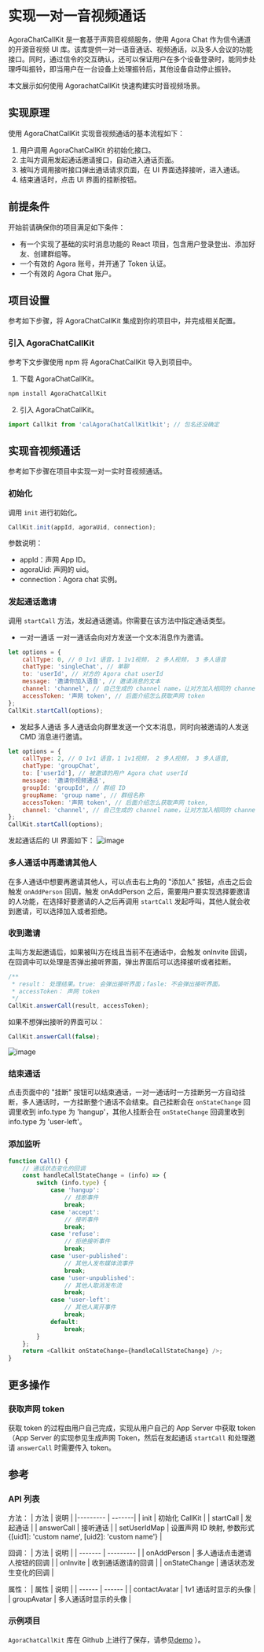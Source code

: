 # 实现一对一音视频通话

AgoraChatCallKit 是一套基于声网音视频服务，使用 Agora Chat 作为信令通道的开源音视频 UI 库。该库提供一对一语音通话、视频通话，以及多人会议的功能接口。同时，通过信令的交互确认，还可以保证用户在多个设备登录时，能同步处理呼叫振铃，即当用户在一台设备上处理振铃后，其他设备自动停止振铃。

本文展示如何使用 AgorachatCallKit 快速构建实时音视频场景。

## 实现原理

使用 AgoraChatCallKit 实现音视频通话的基本流程如下：

1. 用户调用 AgoraChatCallKit 的初始化接口。
2. 主叫方调用发起通话邀请接口，自动进入通话页面。
3. 被叫方调用接听接口弹出通话请求页面，在 UI 界面选择接听，进入通话。
4. 结束通话时，点击 UI 界面的挂断按钮。

## 前提条件

开始前请确保你的项目满足如下条件：

-   有一个实现了基础的实时消息功能的 React 项目，包含用户登录登出、添加好友、创建群组等。
-   一个有效的 Agora 账号，并开通了 Token 认证。
-   一个有效的 Agora Chat 账户。

## 项目设置

参考如下步骤，将 AgoraChatCallKit 集成到你的项目中，并完成相关配置。

### 引入 AgoraChatCallKit

参考下文步骤使用 npm 将 AgoraChatCallKit 导入到项目中。

1. 下载 AgoraChatCallKit。

```bash
npm install AgoraChatCallKit
```

2. 引入 AgoraChatCallKit。

```javascript
import Callkit from 'calAgoraChatCallKitlkit'; // 包名还没确定
```

## 实现音视频通话

参考如下步骤在项目中实现一对一实时音视频通话。

### 初始化

调用 `init` 进行初始化。

```javascript
CallKit.init(appId, agoraUid, connection);
```

参数说明：

-   appId：声网 App ID。
-   agoraUid: 声网的 uid。
-   connection：Agora chat 实例。

### 发起通话邀请

调用 `startCall` 方法，发起通话邀请。你需要在该方法中指定通话类型。

-   一对一通话
    一对一通话会向对方发送一个文本消息作为邀请。

```javascript
let options = {
	callType: 0, // 0 1v1 语音，1 1v1视频， 2 多人视频， 3 多人语音
	chatType: 'singleChat', // 单聊
	to: 'userId', // 对方的 Agora chat userId
	message: '邀请你加入语音', // 邀请消息的文本
	channel: 'channel', // 自己生成的 channel name，让对方加入相同的 channel
	accessToken: '声网 token', // 后面介绍怎么获取声网 token
};
CallKit.startCall(options);
```

-   发起多人通话
    多人通话会向群里发送一个文本消息，同时向被邀请的人发送 CMD 消息进行邀请。

```javascript
let options = {
	callType: 2, // 0 1v1 语音，1 1v1视频， 2 多人视频， 3 多人语音,
	chatType: 'groupChat',
	to: ['userId'], // 被邀请的用户 Agora chat userId
	message: '邀请你视频通话',
	groupId: 'groupId', // 群组 ID
	groupName: 'group name', // 群组名称
	accessToken: '声网 token', // 后面介绍怎么获取声网 token,
	channel: 'channel', // 自己生成的 channel name，让对方加入相同的 channel,
};
CallKit.startCall(options);
```

发起通话后的 UI 界面如下：
![image](./images/1v1-outgoing.png)

### 多人通话中再邀请其他人

在多人通话中想要再邀请其他人，可以点击右上角的 "添加人" 按钮，点击之后会触发 `onAddPerson` 回调，触发 onAddPerson 之后，需要用户要实现选择要邀请的人功能，在选择好要邀请的人之后再调用 `startCall` 发起呼叫，其他人就会收到邀请，可以选择加入或者拒绝。

### 收到邀请

主叫方发起邀请后，如果被叫方在线且当前不在通话中，会触发 onInvite 回调，在回调中可以处理是否弹出接听界面，弹出界面后可以选择接听或者挂断。

```js
/**
 * result： 处理结果。true: 会弹出接听界面；fasle: 不会弹出接听界面。
 * accessToken： 声网 token
 */
CallKit.answerCall(result, accessToken);
```

如果不想弹出接听的界面可以：

```js
CallKit.answerCall(false);
```

![image](./images/1v1-incoming.png)

### 结束通话

点击页面中的 "挂断" 按钮可以结束通话，一对一通话时一方挂断另一方自动挂断，多人通话时，一方挂断整个通话不会结束。自己挂断会在 `onStateChange` 回调里收到 info.type 为 'hangup'，其他人挂断会在 `onStateChange` 回调里收到 info.type 为 'user-left'。

### 添加监听

```javascript
function Call() {
	// 通话状态变化的回调
	const handleCallStateChange = (info) => {
		switch (info.type) {
			case 'hangup':
				// 挂断事件
				break;
			case 'accept':
				// 接听事件
				break;
			case 'refuse':
				// 拒绝接听事件
				break;
			case 'user-published':
				// 其他人发布媒体流事件
				break;
			case 'user-unpublished':
				// 其他人取消发布流
				break;
			case 'user-left':
				// 其他人离开事件
				break;
			default:
				break;
		}
	};
	return <Callkit onStateChange={handleCallStateChange} />;
}
```

## 更多操作

### 获取声网 token

获取 token 的过程由用户自己完成，实现从用户自己的 App Server 中获取 token（App Server 的实现参见生成声网 Token，然后在发起通话 `startCall` 和处理邀请 `answerCall` 时需要传入 token。

## 参考

### API 列表

方法：
| 方法 | 说明 |
|--------- | -------|
| init | 初始化 CallKit |
| startCall | 发起通话 |
| answerCall | 接听通话 |
| setUserIdMap | 设置声网 ID 映射, 参数形式 {[uid1]: 'custom name', [uid2]: 'custom name'} |

回调：
| 方法 | 说明 |
| ------- | --------- |
| onAddPerson | 多人通话点击邀请人按钮的回调 |
| onInvite | 收到通话邀请的回调 |
| onStateChange | 通话状态发生变化的回调 |

属性：
| 属性 | 说明 |
| ------ | ------ |
| contactAvatar | 1v1 通话时显示的头像 |
| groupAvatar | 多人通话时显示的头像 |

### 示例项目

`AgoraChatCallKit` 库在 Github 上进行了保存，请参见[demo](./demo/README.md) ）。
